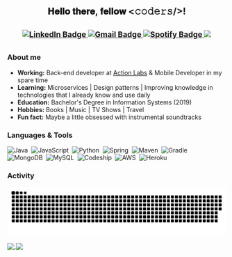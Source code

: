 <h2 align="center">𝐇𝐞𝐥𝐥𝐨 𝐭𝐡𝐞𝐫𝐞, 𝐟𝐞𝐥𝐥𝐨𝐰 <𝚌𝚘𝚍𝚎𝚛𝚜/>!<br/>
  <sup>
    <br/>
     <a href="https://www.linkedin.com/in/amelia-alice" target="_blank">
      <img alt="LinkedIn Badge" src="https://img.shields.io/badge/-Linkedin-purple?style=flat-square&logo=Linkedin&logoColor=white&link=https://www.linkedin.com/in/amelia-alice"/>
     </a>
    <a href="mailto:ameliaalicec@gmail.com" target="_blank">
      <img alt="Gmail Badge" src="https://img.shields.io/badge/-Gmail-purple?style=flat-square&logo=Gmail&logoColor=white&link=mailto:ameliaalicec@gmail.com"/>
    </a>
    <a href="https://www.linkedin.com/in/amelia-alice" target="_blank">
      <img alt="Spotify Badge" src="https://img.shields.io/badge/-Spotify-purple?style=flat-square&logo=Spotify&logoColor=white&link=https://open.spotify.com/user/amy_cardoso"/>
     </a>
    <a href="https://github.com/antonkomarev/github-profile-views-counter">
      <img src="https://komarev.com/ghpvc/?username=amycardoso&color=800080">
    </a>
  </sup>
</h2>

 ### About me

 - **Working:** Back-end developer at [Action Labs](https://www.actionlabs.com.br) & Mobile Developer in my spare time
 - **Learning:** Microservices | Design patterns | Improving knowledge in technologies that I already know and use daily
 - **Education:** Bachelor's Degree in Information Systems (2019)
 - **Hobbies:** Books | Music | TV Shows | Travel
 - **Fun fact:**  Maybe a little obsessed with instrumental soundtracks 
 
 ### Languages & Tools
 
![Java](https://img.shields.io/badge/-Java-purple?style=flat-square&logo=Java&logoColor=white)&nbsp;
![JavaScript](https://img.shields.io/badge/-JavaScript-purple?style=flat-square&logo=javaScript&logoColor=white)&nbsp;
![Python](https://img.shields.io/badge/-Python-purple?style=flat-square&logo=python&logoColor=white)&nbsp;
![Spring](https://img.shields.io/badge/-Spring-purple?style=flat-square&logo=spring&logoColor=white)&nbsp;
![Maven](https://img.shields.io/badge/-Maven-purple?style=flat-square&logo=apache-maven&logoColor=white)&nbsp;
![Gradle](https://img.shields.io/badge/-Gradle-purple?style=flat-square&logo=gradle&logoColor=white)&nbsp;
![MongoDB](https://img.shields.io/badge/-MongoDB-purple?style=flat-square&logo=mongodb&logoColor=white)&nbsp;
![MySQL](https://img.shields.io/badge/-MySQL-purple?style=flat-square&logo=mysql&logoColor=white)&nbsp;
![Codeship](https://img.shields.io/badge/Codeship-purple?style=flat-square&logo=codeship&logoColor=white)&nbsp;
![AWS](https://img.shields.io/badge/Amazon_AWS-purple?style=flat-square&logo=amazon-aws&logoColor=white)&nbsp;
![Heroku](https://img.shields.io/badge/Heroku-purple?style=flat-square&logo=heroku&logoColor=white)&nbsp;
<!---
![RabbitMQ](https://img.shields.io/badge/-RabbitMQ-purple?style=flat-square&logo=rabbitmq)&nbsp;
![Cucumber](https://img.shields.io/badge/-Cucumber-purple?style=flat-square&logo=cucumber)&nbsp;
-->
 ### Activity
 
![github contribution grid snake animation](https://raw.githubusercontent.com/amycardoso/amycardoso/output/github-contribution-grid-snake.svg)

<!---
<a href="https://dribbble.com/shots/4789906-Hi"> <img align="right" src='https://github.com/amycardoso/amycardoso/blob/master/girl.gif' width='300'>
<a/>
--->
 
<a href="https://github.com/anuraghazra/github-readme-stats">
  <img align="center" src="https://github-readme-stats.vercel.app/api?username=amycardoso&count_private=true&hide_title=true&hide=contribs&theme=radical" />
</a>
<a href="https://github.com/anuraghazra/convoychat">
  <img align="center" src="https://github-readme-stats.vercel.app/api/top-langs/?username=amycardoso&hide=PLpgSQL,TSQL,html,css,scss,ruby&langs_count=6&layout=compact&hide_title=true&count_private=true&theme=radical" />
</a>
